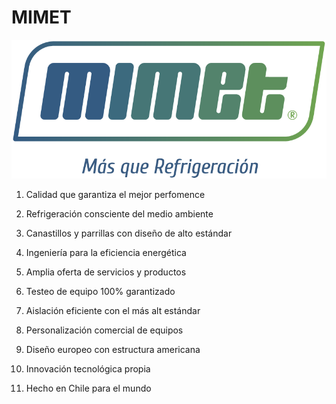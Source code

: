 # MIMET

![logo](https://github.com/mimet-sa/.github/blob/main/logo-mimet.png)

1. Calidad que garantiza el mejor perfomence

2. Refrigeración consciente del medio ambiente

3. Canastillos y parrillas con diseño de alto estándar

4. Ingeniería para la eficiencia energética

5. Amplia oferta de servicios y productos

6. Testeo de equipo 100% garantizado

7. Aislación eficiente con el más alt estándar

8. Personalización comercial de equipos

9. Diseño europeo con estructura americana

10. Innovación tecnológica propia

11. Hecho en Chile para el mundo


<!--

🌈 Contribution guidelines - how can the community get involved?
👩‍💻 Useful resources - where can the community find your docs? Is there anything else the community should know?
🍿 Fun facts - what does your team eat for breakfast?
🧙 Remember, you can do mighty things with the power of [Markdown](https://docs.github.com/github/writing-on-github/getting-started-with-writing-and-formatting-on-github/basic-writing-and-formatting-syntax)
-->
